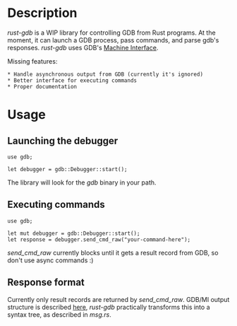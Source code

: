 # Description

*rust-gdb* is a WIP library for controlling GDB from Rust programs. At the
moment, it can launch a GDB process, pass commands, and parse gdb's responses.
*rust-gdb* uses GDB's
[Machine Interface](https://sourceware.org/gdb/onlinedocs/gdb/GDB_002fMI.html).

Missing features:

    * Handle asynchronous output from GDB (currently it's ignored)
    * Better interface for executing commands
    * Proper documentation

# Usage

## Launching the debugger

    use gdb;

    let debugger = gdb::Debugger::start();

The library will look for the *gdb* binary in your path.

## Executing commands

    use gdb;

    let mut debugger = gdb::Debugger::start();
    let response = debugger.send_cmd_raw("your-command-here");

*send_cmd_raw* currently blocks until it gets a result record from GDB, so don't
use async commands :)

## Response format

Currently only result records are returned by *send_cmd_raw*. GDB/MI output
structure is described [here](https://sourceware.org/gdb/onlinedocs/gdb/GDB_002fMI-Output-Syntax.html),
*rust-gdb* practically transforms this into a syntax tree, as described in
*msg.rs*.
